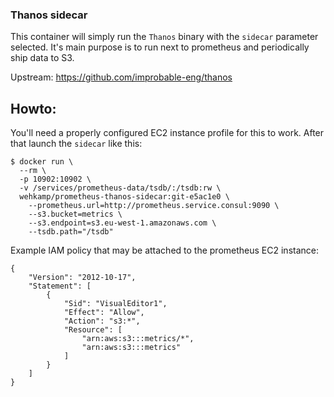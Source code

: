 ### Thanos sidecar

This container will simply run the `Thanos` binary with the `sidecar` parameter selected. It's main purpose is to run next to prometheus and periodically ship data to S3.

Upstream: https://github.com/improbable-eng/thanos

## Howto:
You'll need a properly configured EC2 instance profile for this to work. After that launch the `sidecar` like this:

```
$ docker run \
  --rm \
  -p 10902:10902 \
  -v /services/prometheus-data/tsdb/:/tsdb:rw \
  wehkamp/prometheus-thanos-sidecar:git-e5ac1e0 \
    --prometheus.url=http://prometheus.service.consul:9090 \
    --s3.bucket=metrics \
    --s3.endpoint=s3.eu-west-1.amazonaws.com \
    --tsdb.path="/tsdb"
```

Example IAM policy that may be attached to the prometheus EC2 instance:

```
{
    "Version": "2012-10-17",
    "Statement": [
        {
            "Sid": "VisualEditor1",
            "Effect": "Allow",
            "Action": "s3:*",
            "Resource": [
                "arn:aws:s3:::metrics/*",
                "arn:aws:s3:::metrics"
            ]
        }
    ]
}
```
